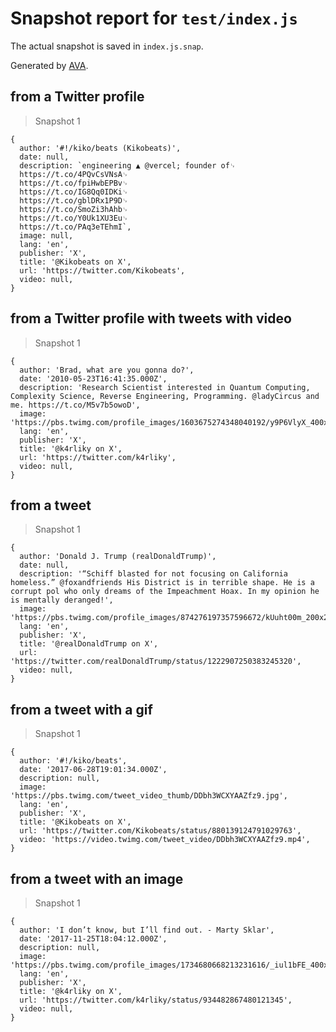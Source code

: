 # Snapshot report for `test/index.js`

The actual snapshot is saved in `index.js.snap`.

Generated by [AVA](https://avajs.dev).

## from a Twitter profile

> Snapshot 1

    {
      author: '#!/kiko/beats (Kikobeats)',
      date: null,
      description: `engineering ▲ @vercel; founder of␊
      https://t.co/4PQvCsVNsA␊
      https://t.co/fpiHwbEPBv␊
      https://t.co/IG8Qq0IDKi␊
      https://t.co/gblDRx1P9D␊
      https://t.co/SmoZi3hAhb␊
      https://t.co/Y0Uk1XU3Eu␊
      https://t.co/PAq3eTEhmI`,
      image: null,
      lang: 'en',
      publisher: 'X',
      title: '@Kikobeats on X',
      url: 'https://twitter.com/Kikobeats',
      video: null,
    }

## from a Twitter profile with tweets with video

> Snapshot 1

    {
      author: 'Brad, what are you gonna do?',
      date: '2010-05-23T16:41:35.000Z',
      description: 'Research Scientist interested in Quantum Computing, Complexity Science, Reverse Engineering, Programming. @ladyCircus and me. https://t.co/M5v7b5owoD',
      image: 'https://pbs.twimg.com/profile_images/1603675274348040192/y9P6VlyX_400x400.jpg',
      lang: 'en',
      publisher: 'X',
      title: '@k4rliky on X',
      url: 'https://twitter.com/k4rliky',
      video: null,
    }

## from a tweet

> Snapshot 1

    {
      author: 'Donald J. Trump (realDonaldTrump)',
      date: null,
      description: '“Schiff blasted for not focusing on California homeless.” @foxandfriends His District is in terrible shape. He is a corrupt pol who only dreams of the Impeachment Hoax. In my opinion he is mentally deranged!',
      image: 'https://pbs.twimg.com/profile_images/874276197357596672/kUuht00m_200x200.jpg',
      lang: 'en',
      publisher: 'X',
      title: '@realDonaldTrump on X',
      url: 'https://twitter.com/realDonaldTrump/status/1222907250383245320',
      video: null,
    }

## from a tweet with a gif

> Snapshot 1

    {
      author: '#!/kiko/beats',
      date: '2017-06-28T19:01:34.000Z',
      description: null,
      image: 'https://pbs.twimg.com/tweet_video_thumb/DDbh3WCXYAAZfz9.jpg',
      lang: 'en',
      publisher: 'X',
      title: '@Kikobeats on X',
      url: 'https://twitter.com/Kikobeats/status/880139124791029763',
      video: 'https://video.twimg.com/tweet_video/DDbh3WCXYAAZfz9.mp4',
    }

## from a tweet with an image

> Snapshot 1

    {
      author: 'I don’t know, but I’ll find out. - Marty Sklar',
      date: '2017-11-25T18:04:12.000Z',
      description: null,
      image: 'https://pbs.twimg.com/profile_images/1734680668213231616/_iul1bFE_400x400.jpg',
      lang: 'en',
      publisher: 'X',
      title: '@k4rliky on X',
      url: 'https://twitter.com/k4rliky/status/934482867480121345',
      video: null,
    }
